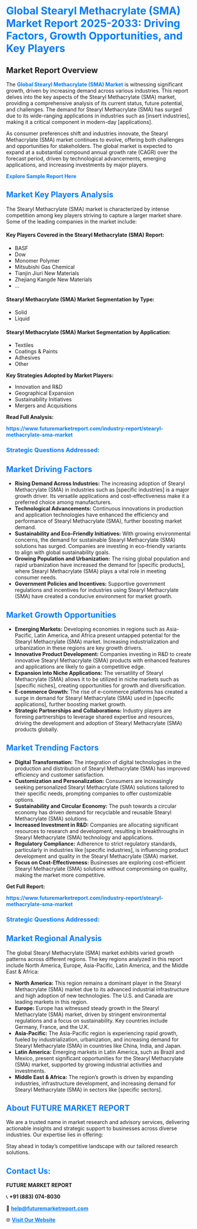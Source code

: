 <h1 style="color: #007BFF;">Global Stearyl Methacrylate (SMA) Market Report 2025-2033: Driving Factors, Growth Opportunities, and Key Players</h1>

<section id="overview">
<h2>Market Report Overview</h2>
<p>The <a href="https://www.futuremarketreport.com/industry-report/stearyl-methacrylate-sma-market" style="color: #007BFF; text-decoration: none;"><strong>Global Stearyl Methacrylate (SMA) Market</strong></a> is witnessing significant growth, driven by increasing demand across various industries. This report delves into the key aspects of the Stearyl Methacrylate (SMA) market, providing a comprehensive analysis of its current status, future potential, and challenges. The demand for Stearyl Methacrylate (SMA) has surged due to its wide-ranging applications in industries such as [insert industries], making it a critical component in modern-day [applications].</p>
<p>As consumer preferences shift and industries innovate, the Stearyl Methacrylate (SMA) market continues to evolve, offering both challenges and opportunities for stakeholders. The global market is expected to expand at a substantial compound annual growth rate (CAGR) over the forecast period, driven by technological advancements, emerging applications, and increasing investments by major players.</p>
</section>

<section id="overview">
<p><a href="https://www.futuremarketreport.com/request-sample/reportId=98039" style="color: #007BFF; text-decoration: none;"><strong>Explore Sample Report Here</strong></a></p>
</section>

<section id="key-players">
<h2 style="color: #007BFF;">Market Key Players Analysis</h2>
<p>The Stearyl Methacrylate (SMA) market is characterized by intense competition among key players striving to capture a larger market share. Some of the leading companies in the market include:</p>
<h4>Key Players Covered in the Stearyl Methacrylate (SMA) Report:</h4>
<ul><li>BASF</li><li>Dow</li><li>Monomer Polymer</li><li>Mitsubishi Gas Chemical</li><li>Tianjin Jiuri New Materials</li><li>Zhejiang Kangde New Materials</li><li>...</li></ul>
<h4>Stearyl Methacrylate (SMA) Market Segmentation by Type:</h4>
<ul><li>Solid</li><li>Liquid</li></ul>

<h4>Stearyl Methacrylate (SMA) Market Segmentation by Application:</h4>
<ul><li>Textiles</li><li>Coatings &amp; Paints</li><li>Adhesives</li><li>Other</li></ul>
<p><strong>Key Strategies Adopted by Market Players:</strong></p>
<ul>
<li>Innovation and R&D</li>
<li>Geographical Expansion</li>
<li>Sustainability Initiatives</li>
<li>Mergers and Acquisitions</li>
</ul>
</section>

<section>
<p><strong>Read Full Analysis: </strong></p><a href="https://www.futuremarketreport.com/industry-report/stearyl-methacrylate-sma-market" style="color: #007BFF; text-decoration: none;"><strong>https://www.futuremarketreport.com/industry-report/stearyl-methacrylate-sma-market</strong></a>
<h3 style="color: #007BFF;">Strategic Questions Addressed:</h3>
</section>

<section id="driving-factors">
<h2 style="color: #007BFF;">Market Driving Factors</h2>
<ul>
<li><strong>Rising Demand Across Industries:</strong> The increasing adoption of Stearyl Methacrylate (SMA) in industries such as [specific industries] is a major growth driver. Its versatile applications and cost-effectiveness make it a preferred choice among manufacturers.</li>
<li><strong>Technological Advancements:</strong> Continuous innovations in production and application technologies have enhanced the efficiency and performance of Stearyl Methacrylate (SMA), further boosting market demand.</li>
<li><strong>Sustainability and Eco-Friendly Initiatives:</strong> With growing environmental concerns, the demand for sustainable Stearyl Methacrylate (SMA) solutions has surged. Companies are investing in eco-friendly variants to align with global sustainability goals.</li>
<li><strong>Growing Population and Urbanization:</strong> The rising global population and rapid urbanization have increased the demand for [specific products], where Stearyl Methacrylate (SMA) plays a vital role in meeting consumer needs.</li>
<li><strong>Government Policies and Incentives:</strong> Supportive government regulations and incentives for industries using Stearyl Methacrylate (SMA) have created a conducive environment for market growth.</li>
</ul>
</section>

<section id="growth-opportunities">
<h2 style="color: #007BFF;">Market Growth Opportunities</h2>
<ul>
<li><strong>Emerging Markets:</strong> Developing economies in regions such as Asia-Pacific, Latin America, and Africa present untapped potential for the Stearyl Methacrylate (SMA) market. Increasing industrialization and urbanization in these regions are key growth drivers.</li>
<li><strong>Innovative Product Development:</strong> Companies investing in R&D to create innovative Stearyl Methacrylate (SMA) products with enhanced features and applications are likely to gain a competitive edge.</li>
<li><strong>Expansion into Niche Applications:</strong> The versatility of Stearyl Methacrylate (SMA) allows it to be utilized in niche markets such as [specific niches], creating opportunities for growth and diversification.</li>
<li><strong>E-commerce Growth:</strong> The rise of e-commerce platforms has created a surge in demand for Stearyl Methacrylate (SMA) used in [specific applications], further boosting market growth.</li>
<li><strong>Strategic Partnerships and Collaborations:</strong> Industry players are forming partnerships to leverage shared expertise and resources, driving the development and adoption of Stearyl Methacrylate (SMA) products globally.</li>
</ul>
</section>

<section id="trending-factors">
<h2 style="color: #007BFF;">Market Trending Factors</h2>
<ul>
<li><strong>Digital Transformation:</strong> The integration of digital technologies in the production and distribution of Stearyl Methacrylate (SMA) has improved efficiency and customer satisfaction.</li>
<li><strong>Customization and Personalization:</strong> Consumers are increasingly seeking personalized Stearyl Methacrylate (SMA) solutions tailored to their specific needs, prompting companies to offer customizable options.</li>
<li><strong>Sustainability and Circular Economy:</strong> The push towards a circular economy has driven demand for recyclable and reusable Stearyl Methacrylate (SMA) solutions.</li>
<li><strong>Increased Investment in R&D:</strong> Companies are allocating significant resources to research and development, resulting in breakthroughs in Stearyl Methacrylate (SMA) technology and applications.</li>
<li><strong>Regulatory Compliance:</strong> Adherence to strict regulatory standards, particularly in industries like [specific industries], is influencing product development and quality in the Stearyl Methacrylate (SMA) market.</li>
<li><strong>Focus on Cost-Effectiveness:</strong> Businesses are exploring cost-efficient Stearyl Methacrylate (SMA) solutions without compromising on quality, making the market more competitive.</li>
</ul>
</section>

<section>
<p><strong>Get Full Report: </strong></p><a href="https://www.futuremarketreport.com/industry-report/stearyl-methacrylate-sma-market" style="color: #007BFF; text-decoration: none;"><strong>https://www.futuremarketreport.com/industry-report/stearyl-methacrylate-sma-market</strong></a>
<h3 style="color: #007BFF;">Strategic Questions Addressed:</h3>
</section>


<section id="regional-analysis">
<h2 style="color: #007BFF;">Market Regional Analysis</h2>
<p>The global Stearyl Methacrylate (SMA) market exhibits varied growth patterns across different regions. The key regions analyzed in this report include North America, Europe, Asia-Pacific, Latin America, and the Middle East & Africa:</p>
<ul>
<li><strong>North America:</strong> This region remains a dominant player in the Stearyl Methacrylate (SMA) market due to its advanced industrial infrastructure and high adoption of new technologies. The U.S. and Canada are leading markets in this region.</li>
<li><strong>Europe:</strong> Europe has witnessed steady growth in the Stearyl Methacrylate (SMA) market, driven by stringent environmental regulations and a focus on sustainability. Key countries include Germany, France, and the U.K.</li>
<li><strong>Asia-Pacific:</strong> The Asia-Pacific region is experiencing rapid growth, fueled by industrialization, urbanization, and increasing demand for Stearyl Methacrylate (SMA) in countries like China, India, and Japan.</li>
<li><strong>Latin America:</strong> Emerging markets in Latin America, such as Brazil and Mexico, present significant opportunities for the Stearyl Methacrylate (SMA) market, supported by growing industrial activities and investments.</li>
<li><strong>Middle East & Africa:</strong> The region’s growth is driven by expanding industries, infrastructure development, and increasing demand for Stearyl Methacrylate (SMA) in sectors like [specific sectors].</li>
</ul>
</section>

<footer>
<h2 style="color: #007BFF;">About FUTURE MARKET REPORT</h2>
<p>We are a trusted name in market research and advisory services, delivering actionable insights and strategic support to businesses across diverse industries. Our expertise lies in offering:</p>

<p>Stay ahead in today’s competitive landscape with our tailored research solutions.</p>

<h2 style="color: #007BFF;">Contact Us:</h2>
<p><strong>FUTURE MARKET REPORT</strong></p>
<p>📞 <strong>+91 (883) 074-8030</strong></p>
<p>📧 <strong><a href="mailto:help@futuremarketreport.com" style="color: #007BFF;">help@futuremarketreport.com</a></strong></p>
<p>🌐 <strong><a href="https://www.futuremarketreport.com/" style="color: #007BFF;">Visit Our Website</a></strong></p>
</footer>